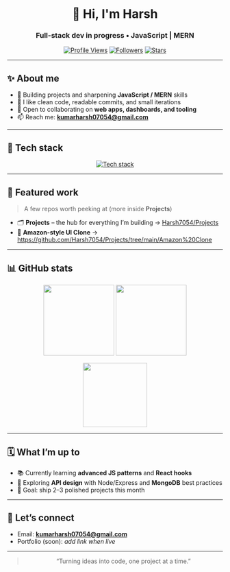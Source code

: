 <!-- Profile Header -->
<div align="center">

# 👋 Hi, I'm Harsh  
### Full-stack dev in progress • JavaScript | MERN

[![Profile Views](https://komarev.com/ghpvc/?username=Harsh7054&label=Profile%20Views&color=0e75b6)](https://github.com/Harsh7054)
[![Followers](https://img.shields.io/github/followers/Harsh7054?style=social)](https://github.com/Harsh7054?tab=followers)
[![Stars](https://img.shields.io/github/stars/Harsh7054?affiliations=OWNER%2CCOLLABORATOR&style=social)](https://github.com/Harsh7054?tab=repositories)

</div>

---

## ✨ About me
- 🔭 Building projects and sharpening **JavaScript / MERN** skills  
- 🧠 I like clean code, readable commits, and small iterations  
- 🤝 Open to collaborating on **web apps, dashboards, and tooling**  
- 📫 Reach me: **kumarharsh07054@gmail.com**

---

## 🧰 Tech stack
<p align="center">
  <a href="#"><img alt="Tech stack" src="https://skillicons.dev/icons?i=html,css,js,react,nodejs,express,mongodb,git,github,vscode,postman,tailwind&perline=6" /></a>
</p>

---

## 📌 Featured work
> A few repos worth peeking at (more inside **Projects**)

- 🗂 **Projects** – the hub for everything I’m building → [Harsh7054/Projects](https://github.com/Harsh7054/Projects)  
- 🛒 **Amazon-style UI Clone** → https://github.com/Harsh7054/Projects/tree/main/Amazon%20Clone
---

## 📊 GitHub stats
<p align="center">
  <img src="https://github-readme-stats.vercel.app/api?username=Harsh7054&show_icons=true&rank_icon=github&theme=transparent" height="165" />
  <img src="https://streak-stats.demolab.com?user=Harsh7054&theme=transparent" height="165" />
</p>
<p align="center">
  <img src="https://github-readme-stats.vercel.app/api/top-langs/?username=Harsh7054&layout=compact&theme=transparent" height="150" />
</p>

---

## 🗓️ What I’m up to
- 📚 Currently learning **advanced JS patterns** and **React hooks**  
- 🧪 Exploring **API design** with Node/Express and **MongoDB** best practices  
- 🎯 Goal: ship 2–3 polished projects this month

---

## 🤝 Let’s connect
- Email: **kumarharsh07054@gmail.com**  
- Portfolio (soon): _add link when live_

---

<div align="center">

> “Turning ideas into code, one project at a time.”  

</div>
